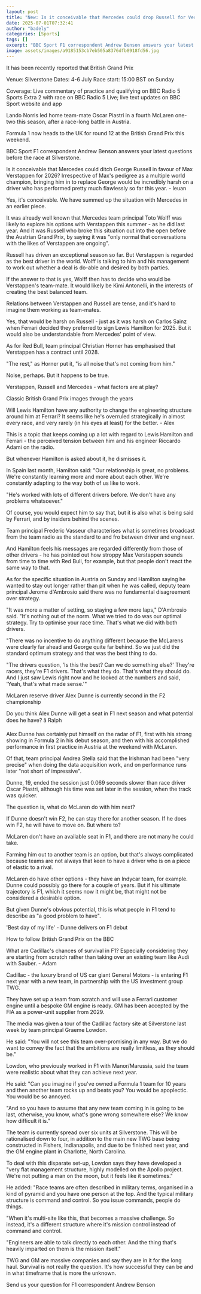 ```yaml
---
layout: post
title: "New: Is it conceivable that Mercedes could drop Russell for Verstappen?"
date: 2025-07-01T07:32:41
author: "badely"
categories: [Sports]
tags: []
excerpt: "BBC Sport F1 correspondent Andrew Benson answers your latest questions before the British Grand Prix."
image: assets/images/a9185153cb7eb505a8376dfb8918fd56.jpg
---
```


It has been recently reported that British Grand Prix

Venue: Silverstone Dates: 4-6 July Race start: 15:00 BST on Sunday

Coverage: Live commentary of practice and qualifying on BBC Radio 5 Sports Extra 2 with race on BBC Radio 5 Live; live text updates on BBC Sport website and app

Lando Norris led home team-mate Oscar Piastri in a fourth McLaren one-two this season, after a race-long battle in Austria.

Formula 1 now heads to the UK for round 12 at the British Grand Prix this weekend.

BBC Sport F1 correspondent Andrew Benson answers your latest questions before the race at Silverstone.

Is it conceivable that Mercedes could ditch George Russell in favour of Max Verstappen for 2026? Irrespective of Max's pedigree as a multiple world champion, bringing him in to replace George would be incredibly harsh on a driver who has performed pretty much flawlessly so far this year. - Ieuan

Yes, it's conceivable. We have summed up the situation with Mercedes in an earlier piece.

It was already well known that Mercedes team principal Toto Wolff was likely to explore his options with Verstappen this summer - as he did last year. And it was Russell who broke this situation out into the open before the Austrian Grand Prix, by saying it was "only normal that conversations with the likes of Verstappen are ongoing".

Russell has driven an exceptional season so far. But Verstappen is regarded as the best driver in the world. Wolff is talking to him and his management to work out whether a deal is do-able and desired by both parties.

If the answer to that is yes, Wolff then has to decide who would be Verstappen's team-mate. It would likely be Kimi Antonelli, in the interests of creating the best balanced team.

Relations between Verstappen and Russell are tense, and it's hard to imagine them working as team-mates.

Yes, that would be harsh on Russell - just as it was harsh on Carlos Sainz when Ferrari decided they preferred to sign Lewis Hamilton for 2025. But it would also be understandable from Mercedes' point of view.

As for Red Bull, team principal Christian Horner has emphasised that Verstappen has a contract until 2028.

"The rest," as Horner put it, "is all noise that's not coming from him."

Noise, perhaps. But it happens to be true.

Verstappen, Russell and Mercedes - what factors are at play?

Classic British Grand Prix images through the years

Will Lewis Hamilton have any authority to change the engineering structure around him at Ferrari? It seems like he's overruled strategically in almost every race, and very rarely (in his eyes at least) for the better. - Alex

This is a topic that keeps coming up a lot with regard to Lewis Hamilton and Ferrari - the perceived tension between him and his engineer Riccardo Adami on the radio.

But whenever Hamilton is asked about it, he dismisses it.

In Spain last month, Hamilton said: "Our relationship is great, no problems. We're constantly learning more and more about each other. We're constantly adapting to the way both of us like to work.

"He's worked with lots of different drivers before. We don't have any problems whatsoever."

Of course, you would expect him to say that, but it is also what is being said by Ferrari, and by insiders behind the scenes.

Team principal Frederic Vasseur characterises what is sometimes broadcast from the team radio as the standard to and fro between driver and engineer.

And Hamilton feels his messages are regarded differently from those of other drivers - he has pointed out how stroppy Max Verstappen sounds from time to time with Red Bull, for example, but that people don't react the same way to that.

As for the specific situation in Austria on Sunday and Hamilton saying he wanted to stay out longer rather than pit when he was called, deputy team principal Jerome d'Ambrosio said there was no fundamental disagreement over strategy.

"It was more a matter of setting, so staying a few more laps," D'Ambrosio said. "It's nothing out of the norm. What we tried to do was our optimal strategy. Try to optimise your race time. That's what we did with both drivers.

"There was no incentive to do anything different because the McLarens were clearly far ahead and George quite far behind. So we just did the standard optimum strategy and that was the best thing to do.

"The drivers question, 'Is this the best? Can we do something else?' They're racers, they're F1 drivers. That's what they do. That's what they should do. And I just saw Lewis right now and he looked at the numbers and said, 'Yeah, that's what made sense.'"

McLaren reserve driver Alex Dunne is currently second in the F2 championship

Do you think Alex Dunne will get a seat in F1 next season and what potential does he have? â Ralph

Alex Dunne has certainly put himself on the radar of F1, first with his strong showing in Formula 2 in his debut season, and then with his accomplished  performance in first practice in Austria at the weekend with McLaren.

Of that, team principal Andrea Stella said that the Irishman had been "very precise" when doing the data acquisition work, and on performance runs later "not short of impressive".

Dunne, 19, ended the session just 0.069 seconds slower than race driver Oscar Piastri, although his time was set later in the session, when the track was quicker.

The question is, what do McLaren do with him next?

If Dunne doesn't win F2, he can stay there for another season. If he does win F2, he will have to move on. But where to?

McLaren don't have an available seat in F1, and there are not many he could take.

Farming him out to another team is an option, but that's always complicated because teams are not always that keen to have a driver who is on a piece of elastic to a rival.

McLaren do have other options - they have an Indycar team, for example. Dunne could possibly go there for a couple of years. But if his ultimate trajectory is F1, which it seems now it might be, that might not be considered a desirable option.

But given Dunne's obvious potential, this is what people in F1 tend to describe as "a good problem to have".

'Best day of my life' - Dunne delivers on F1 debut

How to follow British Grand Prix on the BBC

What are Cadillac's chances of survival in F1? Especially considering they are starting from scratch rather than taking over an existing team like Audi with Sauber. - Adam

Cadillac - the luxury brand of US car giant General Motors - is entering F1 next year with a new team, in partnership with the US investment group TWG.

They have set up a team from scratch and will use a Ferrari customer engine until a bespoke GM engine is ready. GM has been accepted by the FIA as a power-unit supplier from 2029.

The media was given a tour of the Cadillac factory site at Silverstone last week by team principal Graeme Lowdon.

He said: "You will not see this team over-promising in any way. But we do want to convey the fact that the ambitions are really limitless, as they should be."

Lowdon, who previously worked in F1 with Manor/Marussia, said the team were realistic about what they can achieve next year.

He said: "Can you imagine if you've owned a Formula 1 team for 10 years and then another team rocks up and beats you? You would be apoplectic. You would be so annoyed.

"And so you have to assume that any new team coming in is going to be last, otherwise, you know, what's gone wrong somewhere else? We know how difficult it is."

The team is currently spread over six units at Silverstone. This will be rationalised down to four, in addition to the main new TWG base being constructed in Fishers, Indianapolis, and due to be finished next year, and the GM engine plant in Charlotte, North Carolina.

To deal with this disparate set-up, Lowdon says they have developed a "very flat management structure, highly modelled on the Apollo project. We're not putting a man on the moon, but it feels like it sometimes."

He added: "Race teams are often described in military terms, organised in a kind of pyramid and you have one person at the top. And the typical military structure is command and control. So you issue commands, people do things.

"When it's multi-site like this, that becomes a massive challenge. So instead, it's a different structure where it's mission control instead of command and control.

"Engineers are able to talk directly to each other. And the thing that's heavily imparted on them is the mission itself."

TWG and GM are massive companies and say they are in it for the long haul. Survival is not really the question. It's how successful they can be and in what timeframe that is more the unknown.

Send us your question for F1 correspondent Andrew Benson

